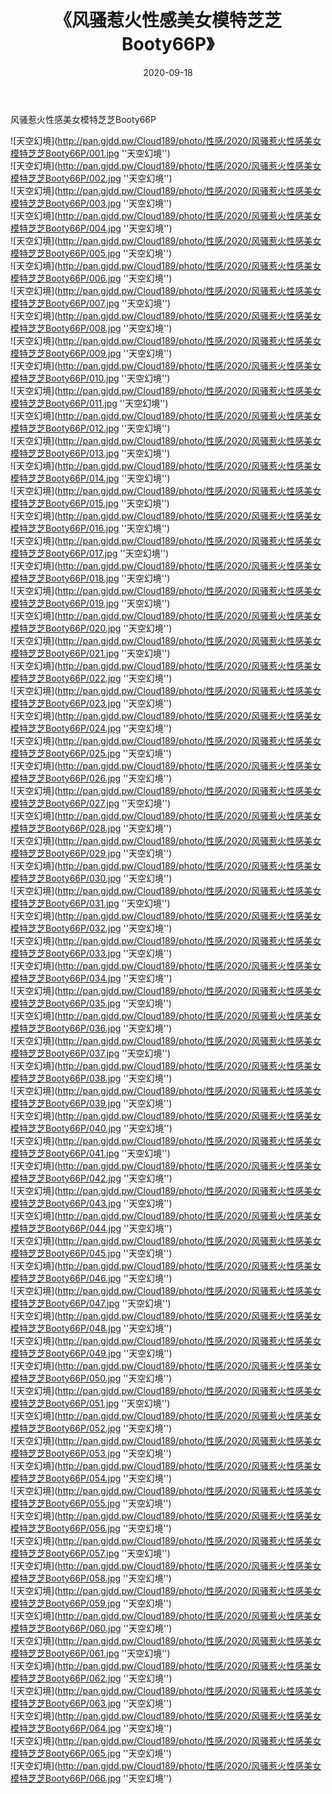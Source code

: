 ﻿---
layout: post
title:  《风骚惹火性感美女模特芝芝Booty66P》
date:   2020-09-18
img: http://pan.gjdd.pw/Cloud189/photo/性感/2020/风骚惹火性感美女模特芝芝Booty66P/000.jpg
categories: [美女, 性感, 泳衣]
---

风骚惹火性感美女模特芝芝Booty66P



![天空幻境](http://pan.gjdd.pw/Cloud189/photo/性感/2020/风骚惹火性感美女模特芝芝Booty66P/001.jpg ''天空幻境'') <br>
![天空幻境](http://pan.gjdd.pw/Cloud189/photo/性感/2020/风骚惹火性感美女模特芝芝Booty66P/002.jpg ''天空幻境'') <br>
![天空幻境](http://pan.gjdd.pw/Cloud189/photo/性感/2020/风骚惹火性感美女模特芝芝Booty66P/003.jpg ''天空幻境'') <br>
![天空幻境](http://pan.gjdd.pw/Cloud189/photo/性感/2020/风骚惹火性感美女模特芝芝Booty66P/004.jpg ''天空幻境'') <br>
![天空幻境](http://pan.gjdd.pw/Cloud189/photo/性感/2020/风骚惹火性感美女模特芝芝Booty66P/005.jpg ''天空幻境'') <br>
![天空幻境](http://pan.gjdd.pw/Cloud189/photo/性感/2020/风骚惹火性感美女模特芝芝Booty66P/006.jpg ''天空幻境'') <br>
![天空幻境](http://pan.gjdd.pw/Cloud189/photo/性感/2020/风骚惹火性感美女模特芝芝Booty66P/007.jpg ''天空幻境'') <br>
![天空幻境](http://pan.gjdd.pw/Cloud189/photo/性感/2020/风骚惹火性感美女模特芝芝Booty66P/008.jpg ''天空幻境'') <br>
![天空幻境](http://pan.gjdd.pw/Cloud189/photo/性感/2020/风骚惹火性感美女模特芝芝Booty66P/009.jpg ''天空幻境'') <br>
![天空幻境](http://pan.gjdd.pw/Cloud189/photo/性感/2020/风骚惹火性感美女模特芝芝Booty66P/010.jpg ''天空幻境'') <br>
![天空幻境](http://pan.gjdd.pw/Cloud189/photo/性感/2020/风骚惹火性感美女模特芝芝Booty66P/011.jpg ''天空幻境'') <br>
![天空幻境](http://pan.gjdd.pw/Cloud189/photo/性感/2020/风骚惹火性感美女模特芝芝Booty66P/012.jpg ''天空幻境'') <br>
![天空幻境](http://pan.gjdd.pw/Cloud189/photo/性感/2020/风骚惹火性感美女模特芝芝Booty66P/013.jpg ''天空幻境'') <br>
![天空幻境](http://pan.gjdd.pw/Cloud189/photo/性感/2020/风骚惹火性感美女模特芝芝Booty66P/014.jpg ''天空幻境'') <br>
![天空幻境](http://pan.gjdd.pw/Cloud189/photo/性感/2020/风骚惹火性感美女模特芝芝Booty66P/015.jpg ''天空幻境'') <br>
![天空幻境](http://pan.gjdd.pw/Cloud189/photo/性感/2020/风骚惹火性感美女模特芝芝Booty66P/016.jpg ''天空幻境'') <br>
![天空幻境](http://pan.gjdd.pw/Cloud189/photo/性感/2020/风骚惹火性感美女模特芝芝Booty66P/017.jpg ''天空幻境'') <br>
![天空幻境](http://pan.gjdd.pw/Cloud189/photo/性感/2020/风骚惹火性感美女模特芝芝Booty66P/018.jpg ''天空幻境'') <br>
![天空幻境](http://pan.gjdd.pw/Cloud189/photo/性感/2020/风骚惹火性感美女模特芝芝Booty66P/019.jpg ''天空幻境'') <br>
![天空幻境](http://pan.gjdd.pw/Cloud189/photo/性感/2020/风骚惹火性感美女模特芝芝Booty66P/020.jpg ''天空幻境'') <br>
![天空幻境](http://pan.gjdd.pw/Cloud189/photo/性感/2020/风骚惹火性感美女模特芝芝Booty66P/021.jpg ''天空幻境'') <br>
![天空幻境](http://pan.gjdd.pw/Cloud189/photo/性感/2020/风骚惹火性感美女模特芝芝Booty66P/022.jpg ''天空幻境'') <br>
![天空幻境](http://pan.gjdd.pw/Cloud189/photo/性感/2020/风骚惹火性感美女模特芝芝Booty66P/023.jpg ''天空幻境'') <br>
![天空幻境](http://pan.gjdd.pw/Cloud189/photo/性感/2020/风骚惹火性感美女模特芝芝Booty66P/024.jpg ''天空幻境'') <br>
![天空幻境](http://pan.gjdd.pw/Cloud189/photo/性感/2020/风骚惹火性感美女模特芝芝Booty66P/025.jpg ''天空幻境'') <br>
![天空幻境](http://pan.gjdd.pw/Cloud189/photo/性感/2020/风骚惹火性感美女模特芝芝Booty66P/026.jpg ''天空幻境'') <br>
![天空幻境](http://pan.gjdd.pw/Cloud189/photo/性感/2020/风骚惹火性感美女模特芝芝Booty66P/027.jpg ''天空幻境'') <br>
![天空幻境](http://pan.gjdd.pw/Cloud189/photo/性感/2020/风骚惹火性感美女模特芝芝Booty66P/028.jpg ''天空幻境'') <br>
![天空幻境](http://pan.gjdd.pw/Cloud189/photo/性感/2020/风骚惹火性感美女模特芝芝Booty66P/029.jpg ''天空幻境'') <br>
![天空幻境](http://pan.gjdd.pw/Cloud189/photo/性感/2020/风骚惹火性感美女模特芝芝Booty66P/030.jpg ''天空幻境'') <br>
![天空幻境](http://pan.gjdd.pw/Cloud189/photo/性感/2020/风骚惹火性感美女模特芝芝Booty66P/031.jpg ''天空幻境'') <br>
![天空幻境](http://pan.gjdd.pw/Cloud189/photo/性感/2020/风骚惹火性感美女模特芝芝Booty66P/032.jpg ''天空幻境'') <br>
![天空幻境](http://pan.gjdd.pw/Cloud189/photo/性感/2020/风骚惹火性感美女模特芝芝Booty66P/033.jpg ''天空幻境'') <br>
![天空幻境](http://pan.gjdd.pw/Cloud189/photo/性感/2020/风骚惹火性感美女模特芝芝Booty66P/034.jpg ''天空幻境'') <br>
![天空幻境](http://pan.gjdd.pw/Cloud189/photo/性感/2020/风骚惹火性感美女模特芝芝Booty66P/035.jpg ''天空幻境'') <br>
![天空幻境](http://pan.gjdd.pw/Cloud189/photo/性感/2020/风骚惹火性感美女模特芝芝Booty66P/036.jpg ''天空幻境'') <br>
![天空幻境](http://pan.gjdd.pw/Cloud189/photo/性感/2020/风骚惹火性感美女模特芝芝Booty66P/037.jpg ''天空幻境'') <br>
![天空幻境](http://pan.gjdd.pw/Cloud189/photo/性感/2020/风骚惹火性感美女模特芝芝Booty66P/038.jpg ''天空幻境'') <br>
![天空幻境](http://pan.gjdd.pw/Cloud189/photo/性感/2020/风骚惹火性感美女模特芝芝Booty66P/039.jpg ''天空幻境'') <br>
![天空幻境](http://pan.gjdd.pw/Cloud189/photo/性感/2020/风骚惹火性感美女模特芝芝Booty66P/040.jpg ''天空幻境'') <br>
![天空幻境](http://pan.gjdd.pw/Cloud189/photo/性感/2020/风骚惹火性感美女模特芝芝Booty66P/041.jpg ''天空幻境'') <br>
![天空幻境](http://pan.gjdd.pw/Cloud189/photo/性感/2020/风骚惹火性感美女模特芝芝Booty66P/042.jpg ''天空幻境'') <br>
![天空幻境](http://pan.gjdd.pw/Cloud189/photo/性感/2020/风骚惹火性感美女模特芝芝Booty66P/043.jpg ''天空幻境'') <br>
![天空幻境](http://pan.gjdd.pw/Cloud189/photo/性感/2020/风骚惹火性感美女模特芝芝Booty66P/044.jpg ''天空幻境'') <br>
![天空幻境](http://pan.gjdd.pw/Cloud189/photo/性感/2020/风骚惹火性感美女模特芝芝Booty66P/045.jpg ''天空幻境'') <br>
![天空幻境](http://pan.gjdd.pw/Cloud189/photo/性感/2020/风骚惹火性感美女模特芝芝Booty66P/046.jpg ''天空幻境'') <br>
![天空幻境](http://pan.gjdd.pw/Cloud189/photo/性感/2020/风骚惹火性感美女模特芝芝Booty66P/047.jpg ''天空幻境'') <br>
![天空幻境](http://pan.gjdd.pw/Cloud189/photo/性感/2020/风骚惹火性感美女模特芝芝Booty66P/048.jpg ''天空幻境'') <br>
![天空幻境](http://pan.gjdd.pw/Cloud189/photo/性感/2020/风骚惹火性感美女模特芝芝Booty66P/049.jpg ''天空幻境'') <br>
![天空幻境](http://pan.gjdd.pw/Cloud189/photo/性感/2020/风骚惹火性感美女模特芝芝Booty66P/050.jpg ''天空幻境'') <br>
![天空幻境](http://pan.gjdd.pw/Cloud189/photo/性感/2020/风骚惹火性感美女模特芝芝Booty66P/051.jpg ''天空幻境'') <br>
![天空幻境](http://pan.gjdd.pw/Cloud189/photo/性感/2020/风骚惹火性感美女模特芝芝Booty66P/052.jpg ''天空幻境'') <br>
![天空幻境](http://pan.gjdd.pw/Cloud189/photo/性感/2020/风骚惹火性感美女模特芝芝Booty66P/053.jpg ''天空幻境'') <br>
![天空幻境](http://pan.gjdd.pw/Cloud189/photo/性感/2020/风骚惹火性感美女模特芝芝Booty66P/054.jpg ''天空幻境'') <br>
![天空幻境](http://pan.gjdd.pw/Cloud189/photo/性感/2020/风骚惹火性感美女模特芝芝Booty66P/055.jpg ''天空幻境'') <br>
![天空幻境](http://pan.gjdd.pw/Cloud189/photo/性感/2020/风骚惹火性感美女模特芝芝Booty66P/056.jpg ''天空幻境'') <br>
![天空幻境](http://pan.gjdd.pw/Cloud189/photo/性感/2020/风骚惹火性感美女模特芝芝Booty66P/057.jpg ''天空幻境'') <br>
![天空幻境](http://pan.gjdd.pw/Cloud189/photo/性感/2020/风骚惹火性感美女模特芝芝Booty66P/058.jpg ''天空幻境'') <br>
![天空幻境](http://pan.gjdd.pw/Cloud189/photo/性感/2020/风骚惹火性感美女模特芝芝Booty66P/059.jpg ''天空幻境'') <br>
![天空幻境](http://pan.gjdd.pw/Cloud189/photo/性感/2020/风骚惹火性感美女模特芝芝Booty66P/060.jpg ''天空幻境'') <br>
![天空幻境](http://pan.gjdd.pw/Cloud189/photo/性感/2020/风骚惹火性感美女模特芝芝Booty66P/061.jpg ''天空幻境'') <br>
![天空幻境](http://pan.gjdd.pw/Cloud189/photo/性感/2020/风骚惹火性感美女模特芝芝Booty66P/062.jpg ''天空幻境'') <br>
![天空幻境](http://pan.gjdd.pw/Cloud189/photo/性感/2020/风骚惹火性感美女模特芝芝Booty66P/063.jpg ''天空幻境'') <br>
![天空幻境](http://pan.gjdd.pw/Cloud189/photo/性感/2020/风骚惹火性感美女模特芝芝Booty66P/064.jpg ''天空幻境'') <br>
![天空幻境](http://pan.gjdd.pw/Cloud189/photo/性感/2020/风骚惹火性感美女模特芝芝Booty66P/065.jpg ''天空幻境'') <br>
![天空幻境](http://pan.gjdd.pw/Cloud189/photo/性感/2020/风骚惹火性感美女模特芝芝Booty66P/066.jpg ''天空幻境'') <br>